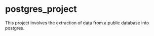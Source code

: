 # postgres_project
This project involves the extraction of data from a public database into postgres.
